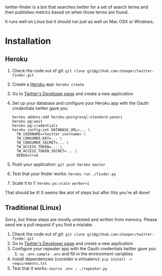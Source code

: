 twitter-finder is a bot that searches twitter for a set of search terms and then
publishes metrics based on when those terms are found.

It runs well on Linux but it should run just as well on Mac OSX or
Windows.

# Installation

## Heroku

1. Check the code out of git: `git clone git@github.com:chooper/twitter-finder.git`
2. Create a [Heroku](http://www.heroku.com) app: `heroku create`
3. Go to [Twitter's Developer page](https://dev.twitter.com/apps) and create a new application
4. Set up your database and configure your Heroku app with the Oauth credentials twitter gave you

   ```
   heroku addons:add heroku-postgresql:standard-yanari
   heroku pg:wait
   heroku pg:credentials
   heroku config:set DATABASE_URL=... \
     TW_USERNAME=<twitter username> \
     TW_CONSUMER_KEY=... \
     TW_CONSUMER_SECRET=... \
     TW_ACCESS_TOKEN=... \
     TW_ACCESS_TOKEN_SECRET=... \
     DEBUG=true
   ```
5. Push your application: `git push heroku master`
6. Test that your finder works: `heroku run ./finder.py`
7. Scale it to 1: `heroku ps:scale worker=1`

That should be it! It seems like alot of steps but after this you're all done!

## Traditional (Linux)

Sorry, but these steps are mostly untested and written from memory. Please send
me a pull request if you find a mistake.

1. Check the code out of git: `git clone git@github.com:chooper/twitter-finder.git`
2. Go to [Twitter's Developer page](https://dev.twitter.com/apps) and create a new application
3. Configure your repeater app with the Oauth credentials twitter gave you
    1. `cp .env.sample .env` and fill in the environment variables
4. Install dependencies (consider a virtualenv): `pip install -r requirements.txt`
5. Test that it works: `source .env ; ./repeater.py`

